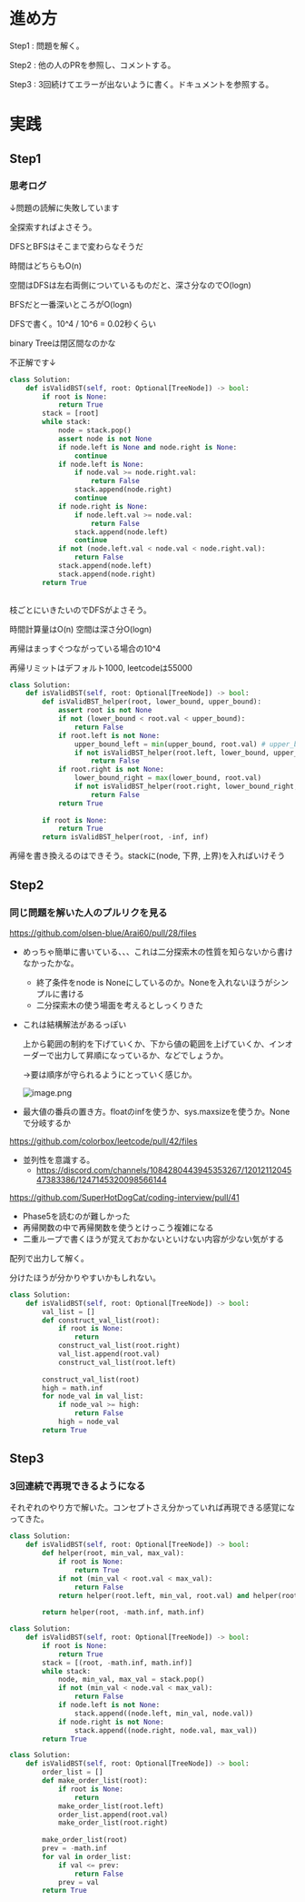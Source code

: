 # 進め方

Step1 : 問題を解く。

Step2 : 他の人のPRを参照し、コメントする。

Step3 : 3回続けてエラーが出ないように書く。ドキュメントを参照する。

# 実践

## Step1

### 思考ログ

↓問題の読解に失敗しています

全探索すればよさそう。

DFSとBFSはそこまで変わらなそうだ

時間はどちらもO(n)

空間はDFSは左右両側についているものだと、深さ分なのでO(logn)

BFSだと一番深いところがO(logn)

DFSで書く。10^4 / 10^6 = 0.02秒くらい

binary Treeは閉区間なのかな

不正解です↓

```python
class Solution:
    def isValidBST(self, root: Optional[TreeNode]) -> bool:
        if root is None:
            return True
        stack = [root]
        while stack:
            node = stack.pop()
            assert node is not None
            if node.left is None and node.right is None:
                continue
            if node.left is None:
                if node.val >= node.right.val:
                    return False
                stack.append(node.right)
                continue
            if node.right is None:
                if node.left.val >= node.val:
                    return False
                stack.append(node.left)
                continue
            if not (node.left.val < node.val < node.right.val):
                return False
            stack.append(node.left)
            stack.append(node.right)
        return True
            
```

枝ごとにいきたいのでDFSがよさそう。

時間計算量はO(n) 空間は深さ分O(logn)

再帰はまっすぐつながっている場合の10^4

再帰リミットはデフォルト1000, leetcodeは55000

```python
class Solution:
    def isValidBST(self, root: Optional[TreeNode]) -> bool:
        def isValidBST_helper(root, lower_bound, upper_bound):
            assert root is not None
            if not (lower_bound < root.val < upper_bound):
                return False
            if root.left is not None:
                upper_bound_left = min(upper_bound, root.val) # upper_boundとしてしまうミスした
                if not isValidBST_helper(root.left, lower_bound, upper_bound_left):
                    return False
            if root.right is not None:
                lower_bound_right = max(lower_bound, root.val)
                if not isValidBST_helper(root.right, lower_bound_right, upper_bound):
                    return False
            return True
        
        if root is None:
            return True
        return isValidBST_helper(root, -inf, inf)
```

再帰を書き換えるのはできそう。stackに(node, 下界, 上界)を入ればいけそう

## Step2

### 同じ問題を解いた人のプルリクを見る

https://github.com/olsen-blue/Arai60/pull/28/files

- めっちゃ簡単に書いている、、、これは二分探索木の性質を知らないから書けなかったかな。
    - 終了条件をnode is Noneにしているのか。Noneを入れないほうがシンプルに書ける
    - 二分探索木の使う場面を考えるとしっくりきた
- これは結構解法があるっぽい
    
    上から範囲の制約を下げていくか、下から値の範囲を上げていくか、インオーダーで出力して昇順になっているか、などでしょうか。
    
    →要は順序が守られるようにとっていく感じか。
    
    ![image.png](attachment:8456bb1c-02cf-465f-9849-e2507e8c1e8a:image.png)
    
- 最大値の番兵の置き方。floatのinfを使うか、sys.maxsizeを使うか。Noneで分岐するか

https://github.com/colorbox/leetcode/pull/42/files

- 並列性を意識する。
    - https://discord.com/channels/1084280443945353267/1201211204547383386/1247145320098566144

https://github.com/SuperHotDogCat/coding-interview/pull/41

- Phase5を読むのが難しかった
- 再帰関数の中で再帰関数を使うとけっこう複雑になる
- 二重ループで書くほうが覚えておかないといけない内容が少ない気がする

配列で出力して解く。

分けたほうが分かりやすいかもしれない。

```python
class Solution:
    def isValidBST(self, root: Optional[TreeNode]) -> bool:
        val_list = []
        def construct_val_list(root):
            if root is None:
                return 
            construct_val_list(root.right)
            val_list.append(root.val)
            construct_val_list(root.left)
        
        construct_val_list(root)
        high = math.inf
        for node_val in val_list:
            if node_val >= high:
                return False
            high = node_val
        return True
```

## Step3

### 3回連続で再現できるようになる

それぞれのやり方で解いた。コンセプトさえ分かっていれば再現できる感覚になってきた。

```python
class Solution:
    def isValidBST(self, root: Optional[TreeNode]) -> bool:
        def helper(root, min_val, max_val):
            if root is None:
                return True
            if not (min_val < root.val < max_val):
                return False
            return helper(root.left, min_val, root.val) and helper(root.right, root.val, max_val)
        
        return helper(root, -math.inf, math.inf)
```

```python
class Solution:
    def isValidBST(self, root: Optional[TreeNode]) -> bool:
        if root is None:
            return True
        stack = [(root, -math.inf, math.inf)]
        while stack:
            node, min_val, max_val = stack.pop()
            if not (min_val < node.val < max_val):
                return False
            if node.left is not None:
                stack.append((node.left, min_val, node.val))
            if node.right is not None:
                stack.append((node.right, node.val, max_val))
        return True
```

```python
class Solution:
    def isValidBST(self, root: Optional[TreeNode]) -> bool:
        order_list = []
        def make_order_list(root):
            if root is None:
                return 
            make_order_list(root.left)
            order_list.append(root.val)
            make_order_list(root.right)
        
        make_order_list(root)
        prev = -math.inf
        for val in order_list:
            if val <= prev:
                return False
            prev = val
        return True
```

